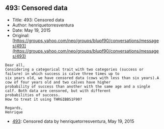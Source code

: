## 493: Censored data

- Title: 493: Censored data
- Author: henriquetorresventura
- Date: May 19, 2015
- Original: [https://groups.yahoo.com/neo/groups/blupf90/conversations/messages/493](https://groups.yahoo.com/neo/groups/blupf90/conversations/messages/493)

```
Dear all,
Considering a categorical trait with two categories (success or failure) in which success is calve three times up to
six years old, we have censored data (cows with less than six years).A cow of four years old and two calves have higher
probability of success than another with the same age and a single calf. Both data are censored, but with different
probabilities of success.
How to treat it using THRGIBBS1F90?

Regards,
Henrique
```

- [493](0493.md): Censored data by henriquetorresventura, May 19, 2015

